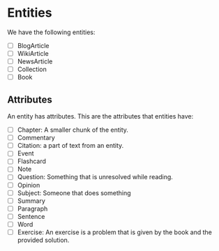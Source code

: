 # Entities

We have the following entities:

- [ ] BlogArticle
- [ ] WikiArticle
- [ ] NewsArticle
- [ ] Collection
- [ ] Book

## Attributes

An entity has attributes.
This are the attributes that entities have:

- [ ] Chapter: A smaller chunk of the entity.
- [ ] Commentary
- [ ] Citation: a part of text from an entity.
- [ ] Event
- [ ] Flashcard
- [ ] Note
- [ ] Question: Something that is unresolved while reading.
- [ ] Opinion
- [ ] Subject: Someone that does something
- [ ] Summary
- [ ] Paragraph
- [ ] Sentence
- [ ] Word
- [ ] Exercise: An exercise is a problem that is given by the book and the provided solution.
